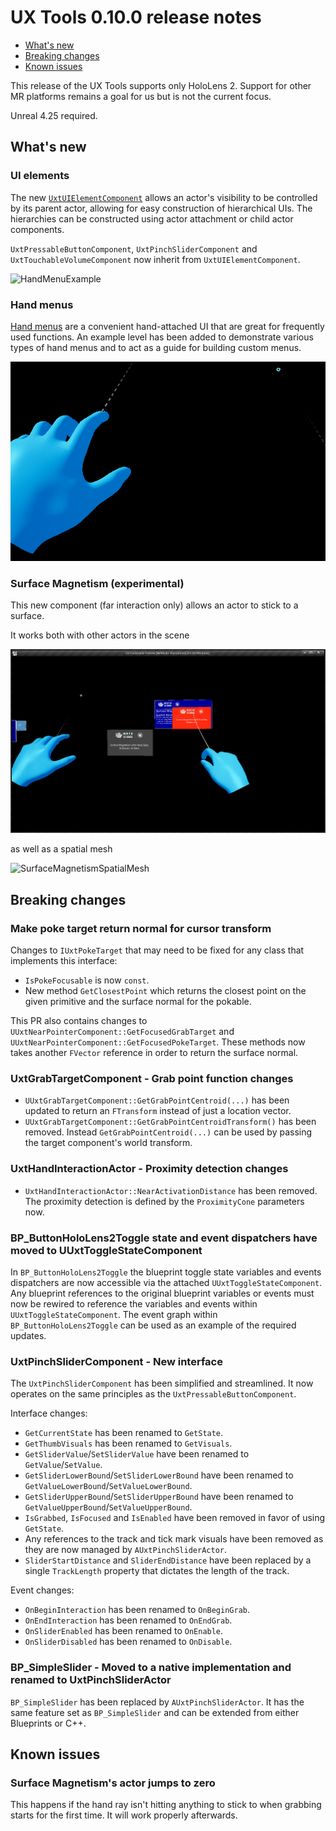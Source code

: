 # UX Tools 0.10.0 release notes

- [What's new](#whats-new)
- [Breaking changes](#breaking-changes)
- [Known issues](#known-issues)

This release of the UX Tools supports only HoloLens 2. Support for other MR platforms remains a goal for us but is not the current focus.

Unreal 4.25 required.

## What's new

### UI elements

The new [`UxtUIElementComponent`](UIElements.md) allows an actor's visibility to be controlled by its parent actor, allowing for easy construction of hierarchical UIs. The hierarchies can be constructed using actor attachment or child actor components.

`UxtPressableButtonComponent`, `UxtPinchSliderComponent` and `UxtTouchableVolumeComponent` now inherit from `UxtUIElementComponent`.

![HandMenuExample](Images/UIElement/UIElement.gif)

### Hand menus

[Hand menus](HandMenu.md) are a convenient hand-attached UI that are great for frequently used functions. An example level has been added to demonstrate various types of hand menus and to act as a guide for building custom menus.

![HandMenuExample](Images/HandMenu/HandMenu.gif)

### Surface Magnetism (experimental)

This new component (far interaction only) allows an actor to stick to a surface.

It works both with other actors in the scene

![SurfaceMagnetism](Images/ReleaseNotes/surface_magnetism.gif)

as well as a spatial mesh

![SurfaceMagnetismSpatialMesh](Images/ReleaseNotes/surface_magnetism_spatial_mesh.gif)

## Breaking changes

### Make poke target return normal for cursor transform

Changes to `IUxtPokeTarget` that may need to be fixed for any class that implements this interface:
- `IsPokeFocusable` is now `const`.
- New method `GetClosestPoint` which returns the closest point on the given primitive and the surface normal for the pokable.

This PR also contains changes to `UUxtNearPointerComponent::GetFocusedGrabTarget` and `UUxtNearPointerComponent::GetFocusedPokeTarget`. These methods now takes another `FVector` reference in order to return the surface normal.

### UxtGrabTargetComponent - Grab point function changes

* `UUxtGrabTargetComponent::GetGrabPointCentroid(...)` has been updated to return an `FTransform` instead of just a location vector.
* `UUxtGrabTargetComponent::GetGrabPointCentroidTransform()` has been removed. Instead `GetGrabPointCentroid(...)` can be used by passing the target component's world transform.

### UxtHandInteractionActor - Proximity detection changes

* `UxtHandInteractionActor::NearActivationDistance` has been removed. The proximity detection is defined by the `ProximityCone` parameters now.

### BP_ButtonHoloLens2Toggle state and event dispatchers have moved to UUxtToggleStateComponent

In `BP_ButtonHoloLens2Toggle` the blueprint toggle state variables and events dispatchers are now accessible via the attached `UUxtToggleStateComponent`. Any blueprint references to the original blueprint variables or events must now be rewired to reference the variables and events within `UUxtToggleStateComponent`. The event graph within `BP_ButtonHoloLens2Toggle` can be used as an example of the required updates.

### UxtPinchSliderComponent - New interface

The `UxtPinchSliderComponent` has been simplified and streamlined. It now operates on the same principles as the `UxtPressableButtonComponent`.

Interface changes:
* `GetCurrentState` has been renamed to `GetState`.
* `GetThumbVisuals` has been renamed to `GetVisuals`.
* `GetSliderValue`/`SetSliderValue` have been renamed to `GetValue`/`SetValue`.
* `GetSliderLowerBound`/`SetSliderLowerBound` have been renamed to `GetValueLowerBound`/`SetValueLowerBound`.
* `GetSliderUpperBound`/`SetSliderUpperBound` have been renamed to `GetValueUpperBound`/`SetValueUpperBound`.
* `IsGrabbed`, `IsFocused` and `IsEnabled` have been removed in favor of using `GetState`.
* Any references to the track and tick mark visuals have been removed as they are now managed by `AUxtPinchSliderActor`.
* `SliderStartDistance` and `SliderEndDistance` have been replaced by a single `TrackLength` property that dictates the length of the track.

Event changes:
* `OnBeginInteraction` has been renamed to `OnBeginGrab`.
* `OnEndInteraction` has been renamed to `OnEndGrab`.
* `OnSliderEnabled` has been renamed to `OnEnable`.
* `OnSliderDisabled` has been renamed to `OnDisable`.

### BP_SimpleSlider - Moved to a native implementation and renamed to UxtPinchSliderActor

`BP_SimpleSlider` has been replaced by `AUxtPinchSliderActor`. It has the same feature set as `BP_SimpleSlider` and can be extended from either Blueprints or C++.

## Known issues

### Surface Magnetism's actor jumps to zero

This happens if the hand ray isn't hitting anything to stick to when grabbing starts for the first time. It will work properly afterwards.
